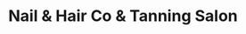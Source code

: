 ---
title: "Nail & Hair Co & Tanning Salon"
url: /gunnison/nail-and-hair-co-and-tanning-salon/
shop: beauty
---